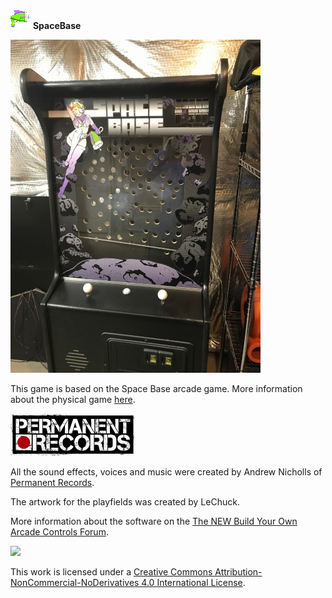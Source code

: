 ![](https://github.com/SjaakAlvarez/SpaceBase/blob/master/Content/spacegun.png) **SpaceBase**

![](https://github.com/SjaakAlvarez/SpaceBase/blob/master/images/01s.jpg)

This game is based on the Space Base arcade game. More information about the physical game [here](http://forum.arcadecontrols.com/index.php/topic,140466.0.html).


![](https://github.com/SjaakAlvarez/SpaceBase/blob/master/images/permanent_records.png)

All the sound effects, voices and music were created by Andrew Nicholls of [Permanent Records](http://permanentrecords.ca/).


The artwork for the playfields was created by LeChuck.




More information about the software on the [The NEW Build Your Own Arcade Controls Forum](http://forum.arcadecontrols.com/index.php/topic,141866.0.html).


[![](https://i.creativecommons.org/l/by-nc-nd/4.0/88x31.png)](http://creativecommons.org/licenses/by-nc-nd/4.0/)    

This work is licensed under a [Creative Commons Attribution-NonCommercial-NoDerivatives 4.0 International License](http://creativecommons.org/licenses/by-nc-nd/4.0/).